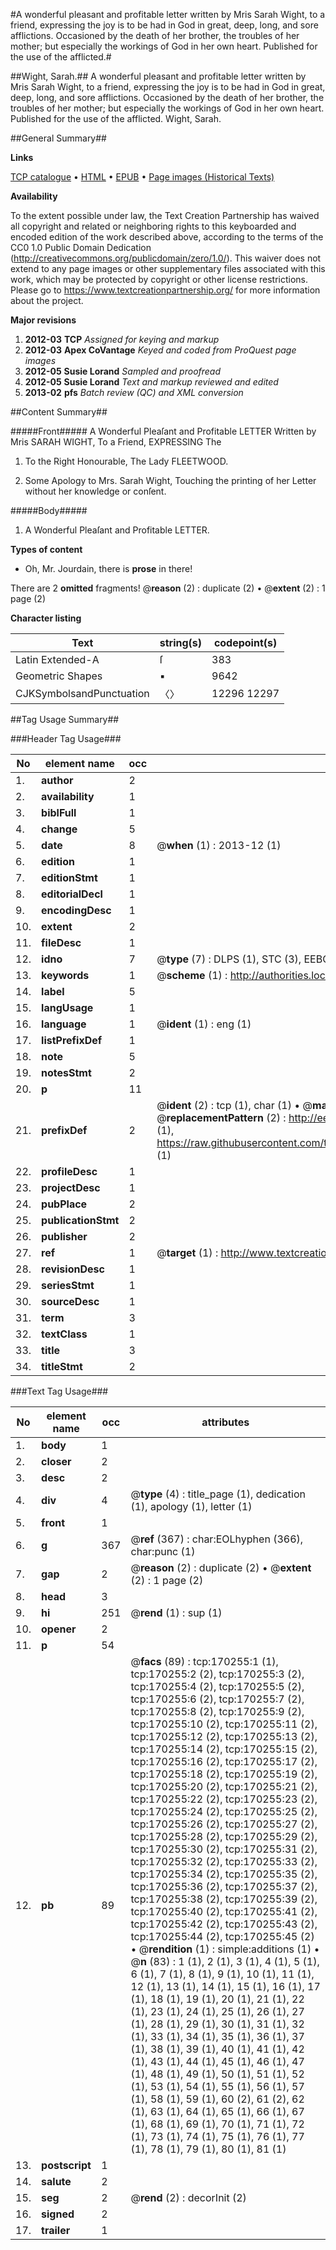 #A wonderful pleasant and profitable letter written by Mris Sarah Wight, to a friend, expressing the joy is to be had in God in great, deep, long, and sore afflictions. Occasioned by the death of her brother, the troubles of her mother; but especially the workings of God in her own heart. Published for the use of the afflicted.#

##Wight, Sarah.##
A wonderful pleasant and profitable letter written by Mris Sarah Wight, to a friend, expressing the joy is to be had in God in great, deep, long, and sore afflictions. Occasioned by the death of her brother, the troubles of her mother; but especially the workings of God in her own heart. Published for the use of the afflicted.
Wight, Sarah.

##General Summary##

**Links**

[TCP catalogue](http://www.ota.ox.ac.uk/tcp/)  • 
[HTML](http://tei.it.ox.ac.uk/tcp/Texts-HTML/free/A96/A96467.html)  • 
[EPUB](http://tei.it.ox.ac.uk/tcp/Texts-EPUB/free/A96/A96467.epub) • 
[Page images (Historical Texts)](https://historicaltexts.jisc.ac.uk/eebo-99868045e)

**Availability**

To the extent possible under law, the Text Creation Partnership has waived all copyright and related or neighboring rights to this keyboarded and encoded edition of the work described above, according to the terms of the CC0 1.0 Public Domain Dedication (http://creativecommons.org/publicdomain/zero/1.0/). This waiver does not extend to any page images or other supplementary files associated with this work, which may be protected by copyright or other license restrictions. Please go to https://www.textcreationpartnership.org/ for more information about the project.

**Major revisions**

1. __2012-03__ __TCP__ *Assigned for keying and markup*
1. __2012-03__ __Apex CoVantage__ *Keyed and coded from ProQuest page images*
1. __2012-05__ __Susie Lorand__ *Sampled and proofread*
1. __2012-05__ __Susie Lorand__ *Text and markup reviewed and edited*
1. __2013-02__ __pfs__ *Batch review (QC) and XML conversion*

##Content Summary##

#####Front#####
 A Wonderful Pleaſant and Profitable LETTER Written by Mris SARAH WIGHT, To a Friend, EXPRESSING The
1. To the Right Honourable, The Lady FLEETWOOD.

1. Some Apology to Mrs. Sarah Wight, Touching the printing of her Letter without her knowledge or conſent.

#####Body#####

1. A Wonderful Pleaſant and Profitable LETTER.

**Types of content**

  * Oh, Mr. Jourdain, there is **prose** in there!

There are 2 **omitted** fragments! 
 @__reason__ (2) : duplicate (2)  •  @__extent__ (2) : 1 page (2)

**Character listing**


|Text|string(s)|codepoint(s)|
|---|---|---|
|Latin Extended-A|ſ|383|
|Geometric Shapes|▪|9642|
|CJKSymbolsandPunctuation|〈〉|12296 12297|

##Tag Usage Summary##

###Header Tag Usage###

|No|element name|occ|attributes|
|---|---|---|---|
|1.|__author__|2||
|2.|__availability__|1||
|3.|__biblFull__|1||
|4.|__change__|5||
|5.|__date__|8| @__when__ (1) : 2013-12 (1)|
|6.|__edition__|1||
|7.|__editionStmt__|1||
|8.|__editorialDecl__|1||
|9.|__encodingDesc__|1||
|10.|__extent__|2||
|11.|__fileDesc__|1||
|12.|__idno__|7| @__type__ (7) : DLPS (1), STC (3), EEBO-CITATION (1), PROQUEST (1), VID (1)|
|13.|__keywords__|1| @__scheme__ (1) : http://authorities.loc.gov/ (1)|
|14.|__label__|5||
|15.|__langUsage__|1||
|16.|__language__|1| @__ident__ (1) : eng (1)|
|17.|__listPrefixDef__|1||
|18.|__note__|5||
|19.|__notesStmt__|2||
|20.|__p__|11||
|21.|__prefixDef__|2| @__ident__ (2) : tcp (1), char (1)  •  @__matchPattern__ (2) : ([0-9\-]+):([0-9IVX]+) (1), (.+) (1)  •  @__replacementPattern__ (2) : http://eebo.chadwyck.com/downloadtiff?vid=$1&page=$2 (1), https://raw.githubusercontent.com/textcreationpartnership/Texts/master/tcpchars.xml#$1 (1)|
|22.|__profileDesc__|1||
|23.|__projectDesc__|1||
|24.|__pubPlace__|2||
|25.|__publicationStmt__|2||
|26.|__publisher__|2||
|27.|__ref__|1| @__target__ (1) : http://www.textcreationpartnership.org/docs/. (1)|
|28.|__revisionDesc__|1||
|29.|__seriesStmt__|1||
|30.|__sourceDesc__|1||
|31.|__term__|3||
|32.|__textClass__|1||
|33.|__title__|3||
|34.|__titleStmt__|2||


###Text Tag Usage###

|No|element name|occ|attributes|
|---|---|---|---|
|1.|__body__|1||
|2.|__closer__|2||
|3.|__desc__|2||
|4.|__div__|4| @__type__ (4) : title_page (1), dedication (1), apology (1), letter (1)|
|5.|__front__|1||
|6.|__g__|367| @__ref__ (367) : char:EOLhyphen (366), char:punc (1)|
|7.|__gap__|2| @__reason__ (2) : duplicate (2)  •  @__extent__ (2) : 1 page (2)|
|8.|__head__|3||
|9.|__hi__|251| @__rend__ (1) : sup (1)|
|10.|__opener__|2||
|11.|__p__|54||
|12.|__pb__|89| @__facs__ (89) : tcp:170255:1 (1), tcp:170255:2 (2), tcp:170255:3 (2), tcp:170255:4 (2), tcp:170255:5 (2), tcp:170255:6 (2), tcp:170255:7 (2), tcp:170255:8 (2), tcp:170255:9 (2), tcp:170255:10 (2), tcp:170255:11 (2), tcp:170255:12 (2), tcp:170255:13 (2), tcp:170255:14 (2), tcp:170255:15 (2), tcp:170255:16 (2), tcp:170255:17 (2), tcp:170255:18 (2), tcp:170255:19 (2), tcp:170255:20 (2), tcp:170255:21 (2), tcp:170255:22 (2), tcp:170255:23 (2), tcp:170255:24 (2), tcp:170255:25 (2), tcp:170255:26 (2), tcp:170255:27 (2), tcp:170255:28 (2), tcp:170255:29 (2), tcp:170255:30 (2), tcp:170255:31 (2), tcp:170255:32 (2), tcp:170255:33 (2), tcp:170255:34 (2), tcp:170255:35 (2), tcp:170255:36 (2), tcp:170255:37 (2), tcp:170255:38 (2), tcp:170255:39 (2), tcp:170255:40 (2), tcp:170255:41 (2), tcp:170255:42 (2), tcp:170255:43 (2), tcp:170255:44 (2), tcp:170255:45 (2)  •  @__rendition__ (1) : simple:additions (1)  •  @__n__ (83) : 1 (1), 2 (1), 3 (1), 4 (1), 5 (1), 6 (1), 7 (1), 8 (1), 9 (1), 10 (1), 11 (1), 12 (1), 13 (1), 14 (1), 15 (1), 16 (1), 17 (1), 18 (1), 19 (1), 20 (1), 21 (1), 22 (1), 23 (1), 24 (1), 25 (1), 26 (1), 27 (1), 28 (1), 29 (1), 30 (1), 31 (1), 32 (1), 33 (1), 34 (1), 35 (1), 36 (1), 37 (1), 38 (1), 39 (1), 40 (1), 41 (1), 42 (1), 43 (1), 44 (1), 45 (1), 46 (1), 47 (1), 48 (1), 49 (1), 50 (1), 51 (1), 52 (1), 53 (1), 54 (1), 55 (1), 56 (1), 57 (1), 58 (1), 59 (1), 60 (2), 61 (2), 62 (1), 63 (1), 64 (1), 65 (1), 66 (1), 67 (1), 68 (1), 69 (1), 70 (1), 71 (1), 72 (1), 73 (1), 74 (1), 75 (1), 76 (1), 77 (1), 78 (1), 79 (1), 80 (1), 81 (1)|
|13.|__postscript__|1||
|14.|__salute__|2||
|15.|__seg__|2| @__rend__ (2) : decorInit (2)|
|16.|__signed__|2||
|17.|__trailer__|1||
